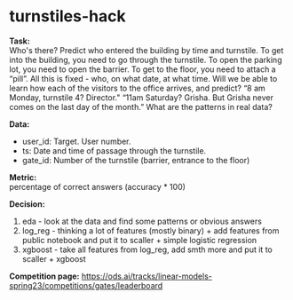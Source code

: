 # turnstiles-hack
**Task:**   
Who's there? Predict who entered the building by time and turnstile.
To get into the building, you need to go through the turnstile. To open the parking lot, you need to open the barrier. To get to the floor, you need to attach a “pill”. All this is fixed - who, on what date, at what time.
Will we be able to learn how each of the visitors to the office arrives, and predict? “8 am Monday, turnstile 4? Director." “11am Saturday? Grisha. But Grisha never comes on the last day of the month.” What are the patterns in real data?

**Data:**
- user_id: Target. User number.
- ts: Date and time of passage through the turnstile.
- gate_id: Number of the turnstile (barrier, entrance to the floor)

**Metric:**  
percentage of correct answers (accuracy * 100)

**Decision:**
1) eda - look at the data and find some patterns or obvious answers
2) log_reg - thinking a lot of features (mostly binary) + add features from public notebook and put it to scaller + simple logistic regression
3) xgboost - take all features from log_reg, add smth more and put it to scaller + xgboost

**Competition page:**
https://ods.ai/tracks/linear-models-spring23/competitions/gates/leaderboard
